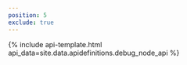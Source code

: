 ```yaml
---
position: 5
exclude: true
---
```

{% include api-template.html api_data=site.data.apidefinitions.debug_node_api %}
